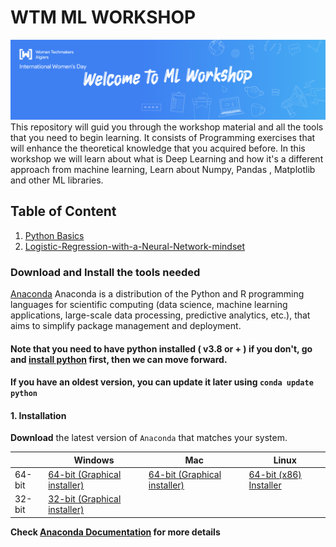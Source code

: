# WTM ML WORKSHOP
<img src="Python%20Basics/images/welcome_to_ML_workshop.png" alt="Cover" title="ML WORKSHOP Cover" />
This repository will guid you through the workshop material and all the tools that you need to begin learning. It consists of Programming exercises that will enhance the theoretical knowledge that you acquired before. In this workshop we will learn about what is Deep Learning and how it's a different approach from machine learning, Learn about Numpy, Pandas , Matplotlib and other ML libraries.


## Table of Content 

1. [Python Basics](https://github.com/Aymen311/WTM_WORKSHOP_DEEPLEARNING/tree/main/Python%20Basics) 
2. [Logistic-Regression-with-a-Neural-Network-mindset](https://github.com/Aymen311/WTM_WORKSHOP_DEEPLEARNING/tree/main/Logistic-Regression-with-a-Neural-Network-mindset) 



### Download and Install the tools needed

[Anaconda](https://www.anaconda.com/) Anaconda is a distribution of the Python and R programming languages for scientific computing (data science, machine learning applications, large-scale data processing, predictive analytics, etc.), that aims to simplify package management and deployment.

#### Note that you need to have python installed ( v3.8 or + ) if you don't, go and [install python](https://www.python.org/downloads/) first, then we can move forward.
#### If you have an oldest version, you can update it later using `conda update python` 

#### 1. Installation

**Download** the latest version of `Anaconda` that matches your system.

|        | Windows | Mac | Linux     |
|--------|-------|-----|-----|
| 64-bit | [64-bit (Graphical installer)][win64] | [64-bit (Graphical installer)][mac64] | [64-bit (x86) Installer][lin64]|
| 32-bit | [32-bit (Graphical installer)][win32] |    |

[win64]: https://repo.anaconda.com/archive/Anaconda3-2020.11-Windows-x86_64.exe
[win32]: https://repo.anaconda.com/archive/Anaconda3-2020.11-Windows-x86.exe
[mac64]: https://repo.anaconda.com/archive/Anaconda3-2020.11-MacOSX-x86_64.pkg
[lin64]: https://repo.anaconda.com/archive/Anaconda3-2020.11-Linux-x86_64.sh
[lin64_2]: https://repo.anaconda.com/archive/Anaconda3-2020.11-Linux-ppc64le.sh

**Check [Anaconda Documentation](https://docs.anaconda.com) for more details** 

